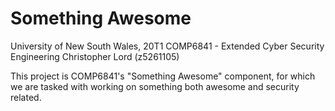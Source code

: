 # Something Awesome

University of New South Wales, 20T1
COMP6841 - Extended Cyber Security Engineering
Christopher Lord (z5261105)

This project is COMP6841's "Something Awesome" component, for which we are tasked with working on something both awesome and security related.




